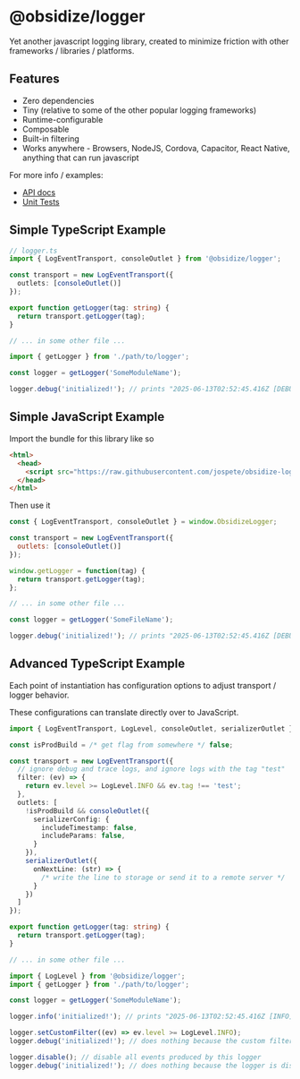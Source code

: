 # @obsidize/logger

Yet another javascript logging library, created to minimize friction with other frameworks / libraries / platforms.

## Features

- Zero dependencies
- Tiny (relative to some of the other popular logging frameworks)
- Runtime-configurable
- Composable
- Built-in filtering
- Works anywhere - Browsers, NodeJS, Cordova, Capacitor, React Native, anything that can run javascript

For more info / examples:

- [API docs](https://jospete.github.io/obsidize-logger/)
- [Unit Tests](https://github.com/jospete/obsidize-logger/tree/main/src)

## Simple TypeScript Example

```typescript
// logger.ts
import { LogEventTransport, consoleOutlet } from '@obsidize/logger';

const transport = new LogEventTransport({
  outlets: [consoleOutlet()]
});

export function getLogger(tag: string) {
  return transport.getLogger(tag);
}

// ... in some other file ...

import { getLogger } from './path/to/logger';

const logger = getLogger('SomeModuleName');

logger.debug('initialized!'); // prints "2025-06-13T02:52:45.416Z [DEBUG] [SomeModuleName] initialized!"
```

## Simple JavaScript Example

Import the bundle for this library like so

```html
<html>
  <head>
    <script src="https://raw.githubusercontent.com/jospete/obsidize-logger/refs/heads/main/packed/obsidize-logger.js"></script>
  </head>
</html>
```

Then use it

```javascript
const { LogEventTransport, consoleOutlet } = window.ObsidizeLogger;

const transport = new LogEventTransport({
  outlets: [consoleOutlet()]
});

window.getLogger = function(tag) {
  return transport.getLogger(tag);
};

// ... in some other file ...

const logger = getLogger('SomeFileName');

logger.debug('initialized!'); // prints "2025-06-13T02:52:45.416Z [DEBUG] [SomeFileName] initialized!"
```

## Advanced TypeScript Example

Each point of instantiation has configuration options to adjust transport / logger behavior.

These configurations can translate directly over to JavaScript.

```typescript
import { LogEventTransport, LogLevel, consoleOutlet, serializerOutlet } from '@obsidize/logger';

const isProdBuild = /* get flag from somewhere */ false;

const transport = new LogEventTransport({
  // ignore debug and trace logs, and ignore logs with the tag "test"
  filter: (ev) => {
    return ev.level >= LogLevel.INFO && ev.tag !== 'test';
  },
  outlets: [
    !isProdBuild && consoleOutlet({
      serializerConfig: {
        includeTimestamp: false,
        includeParams: false,
      }
    }),
    serializerOutlet({
      onNextLine: (str) => {
        /* write the line to storage or send it to a remote server */
      }
    })
  ]
});

export function getLogger(tag: string) {
  return transport.getLogger(tag);
}

// ... in some other file ...

import { LogLevel } from '@obsidize/logger';
import { getLogger } from './path/to/logger';

const logger = getLogger('SomeModuleName');

logger.info('initialized!'); // prints "2025-06-13T02:52:45.416Z [INFO] [SomeModuleName] initialized!"

logger.setCustomFilter((ev) => ev.level >= LogLevel.INFO);
logger.debug('initialized!'); // does nothing because the custom filter suppresses debug logs

logger.disable(); // disable all events produced by this logger
logger.debug('initialized!'); // does nothing because the logger is disabled
```
